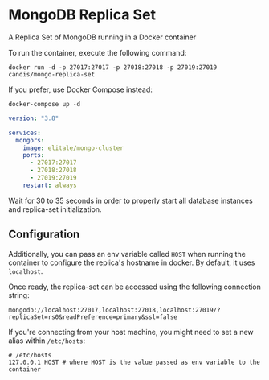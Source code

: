 # MongoDB Replica Set

A Replica Set of MongoDB running in a Docker container

To run the container, execute the following command:

```shell
docker run -d -p 27017:27017 -p 27018:27018 -p 27019:27019 candis/mongo-replica-set
```

If you prefer, use Docker Compose instead:

```shell
docker-compose up -d
```

```yaml
version: "3.8"

services:
  mongors:
    image: elitale/mongo-cluster
    ports:
      - 27017:27017
      - 27018:27018
      - 27019:27019
    restart: always
```

Wait for 30 to 35 seconds in order to properly start all database instances and replica-set initialization.

## Configuration

Additionally, you can pass an env variable called `HOST` when running the container to configure the replica's hostname in docker. By default, it uses `localhost`.

Once ready, the replica-set can be accessed using the following connection string:

```shell
mongodb://localhost:27017,localhost:27018,localhost:27019/?replicaSet=rs0&readPreference=primary&ssl=false
```

If you're connecting from your host machine, you might need to set a new alias within `/etc/hosts`:

```
# /etc/hosts
127.0.0.1 HOST # where HOST is the value passed as env variable to the container
```
